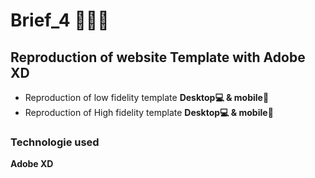 # Brief_4 👩🏻‍💻

## Reproduction of website Template with Adobe XD

* Reproduction of low fidelity template **Desktop💻 & mobile📱**
* Reproduction of High fidelity template **Desktop💻 & mobile📱**

### Technologie used
**Adobe XD**
